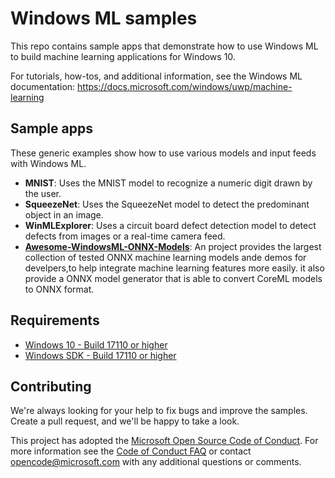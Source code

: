 # Windows ML samples

This repo contains sample apps that demonstrate how to use Windows ML to build machine learning applications for Windows 10.

For tutorials, how-tos, and additional information, see the Windows ML documentation:
https://docs.microsoft.com/windows/uwp/machine-learning

## Sample apps

These generic examples show how to use various models and input feeds with Windows ML. 

- **MNIST**: Uses the MNIST model to recognize a numeric digit drawn by the user.
- **SqueezeNet**: Uses the SqueezeNet model to detect the predominant object in an image.
- **WinMLExplorer**: Uses a circuit board defect detection model to detect defects from images or a real-time camera feed.
- **[Awesome-WindowsML-ONNX-Models](https://github.com/ChangweiZhang/Awesome-WindowsML-ONNX-Models)**: An project provides the largest collection of tested ONNX machine learning models ande demos for develpers,to help integrate machine learning features more easily. it also provide a ONNX model generator that is able to convert CoreML models to ONNX format.

## Requirements

- [Windows 10 - Build 17110 or higher](https://www.microsoft.com/en-us/software-download/windowsinsiderpreviewiso)
- [Windows SDK - Build 17110 or higher](https://www.microsoft.com/en-us/software-download/windowsinsiderpreviewSDK)

## Contributing

We're always looking for your help to fix bugs and improve the samples. Create a pull request, and we'll be happy to take a look.

This project has adopted the [Microsoft Open Source Code of Conduct](https://opensource.microsoft.com/codeofconduct/).
For more information see the [Code of Conduct FAQ](https://opensource.microsoft.com/codeofconduct/faq/) or
contact [opencode@microsoft.com](mailto:opencode@microsoft.com) with any additional questions or comments.
